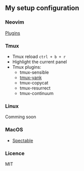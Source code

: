 ## My setup configuration

### Neovim

[Plugins](https://github.com/JuanVqz/dotfiles/blob/main/config/nvim/lua/user/plugins.lua)

### Tmux

- Tmux reload `ctrl + b + r`
- Highlight the current panel
- Tmux plugins:
  - tmux-sensible
  - [tmux-yank](https://github.com/tmux-plugins/tmux-yank)
  - tmux-copycat
  - tmux-resurrect
  - tmux-continuum

### Linux

Comming soon

### MacOS

- [Spectable](https://www.spectacleapp.com/)

### Licence

MIT
